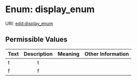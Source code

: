 
# Enum: display_enum



URI: [edd:display_enum](https://w3id.org/edddisplay_enum)


## Permissible Values

| Text | Description | Meaning | Other Information |
| :--- | :---: | :---: | ---: |
| t | t |  |  |
| f | f |  |  |

